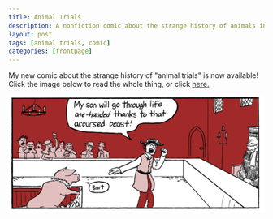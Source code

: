 ```yaml
---
title: Animal Trials
description: A nonfiction comic about the strange history of animals in the courtroom
layout: post
tags: [animal trials, comic]
categories: [frontpage]
---
```

My new comic about the strange history of "animal trials" is now available! Click the image below to read the whole thing, or click <a href="/comics/animal-trials">here.</a>

<a href="/comics/animal_trials"><img src="/comics/images/animal_trials/preview.gif" alt="Animal Trials"/></a>